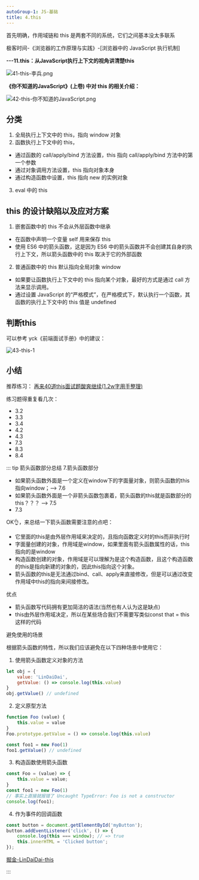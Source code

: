 ```yaml
---
autoGroup-1: JS-基础
title: 4.this
---
```


首先明确，作用域链和 this 是两套不同的系统，它们之间基本没太多联系

极客时间-《浏览器的工作原理与实践》-[浏览器中的 JavaScript 执行机制]

**---11.this：从JavaScript执行上下文的视角讲清楚this**

<img :src="$withBase('/frontend/js/41-this-李兵.png')" alt="41-this-李兵.png">


**《你不知道的JavaScript》(上卷) 中对 this 的相关介绍：**

<img :src="$withBase('/frontend/js/42-this-你不知道的JavaScript.png')" alt="42-this-你不知道的JavaScript.png">

## 分类
1. 全局执行上下文中的 this，指向 window 对象
2. 函数执行上下文中的 this，
* 通过函数的 call/apply/bind 方法设置，this 指向 call/apply/bind 方法中的第一个参数
* 通过对象调用方法设置，this 指向对象本身
* 通过构造函数中设置，this 指向 new 的实例对象
3. eval 中的 this

## this 的设计缺陷以及应对方案
1. 嵌套函数中的 this 不会从外层函数中继承
* 在函数中声明一个变量 self 用来保存 this
* 使用 ES6 中的箭头函数，这是因为 ES6 中的箭头函数并不会创建其自身的执行上下文，所以箭头函数中的 this 取决于它的外部函数

2. 普通函数中的 this 默认指向全局对象 window
* 如果要让函数执行上下文中的 this 指向某个对象，最好的方式是通过 call 方法来显示调用。
* 通过设置 JavaScript 的“严格模式”，在严格模式下，默认执行一个函数，其函数的执行上下文中的 this 值是 undefined


## 判断this 

可以参考 yck《前端面试手册》中的建议：

<img :src="$withBase('/frontend/js/43-this-1.png')" alt="43-this-1">

## 小结

推荐练习：
[再来40道this面试题酸爽继续(1.2w字用手整理)](https://juejin.im/post/6844904083707396109)

练习题得重复看几次：
* 3.2
* 3.3
* 3.4
* 4.2
* 4.3
* 7.3
* 8.3
* 8.4

::: tip 箭头函数部分总结
7.箭头函数部分
* 如果箭头函数外面是一个定义在window下的字面量对象，则箭头函数的this指向window；--> 7.6
* 如果箭头函数外面是一个非箭头函数包裹着，箭头函数的this就是函数部分的this？？？ --> 7.5
* 7.3


OK👌，来总结一下箭头函数需要注意的点吧：
* 它里面的this是由外层作用域来决定的，且指向函数定义时的this而非执行时
* 字面量创建的对象，作用域是window，如果里面有箭头函数属性的话，this指向的是window
* 构造函数创建的对象，作用域是可以理解为是这个构造函数，且这个构造函数的this是指向新建的对象的，因此this指向这个对象。
* 箭头函数的this是无法通过bind、call、apply来直接修改，但是可以通过改变作用域中this的指向来间接修改。

优点
* 箭头函数写代码拥有更加简洁的语法(当然也有人认为这是缺点)
* this由外层作用域决定，所以在某些场合我们不需要写类似const that = this这样的代码

避免使用的场景

根据箭头函数的特性，所以我们应该避免在以下四种场景中使用它：
1. 使用箭头函数定义对象的方法
```js
let obj = {
    value: 'LinDaiDai',
    getValue: () => console.log(this.value)
}
obj.getValue() // undefined
```

2. 定义原型方法
```js
function Foo (value) {
    this.value = value
}
Foo.prototype.getValue = () => console.log(this.value)

const foo1 = new Foo(1)
foo1.getValue() // undefined
```

3. 构造函数使用箭头函数
```js
const Foo = (value) => {
    this.value = value;
}
const foo1 = new Foo(1)
// 事实上直接就报错了 Uncaught TypeError: Foo is not a constructor
console.log(foo1);
```

4. 作为事件的回调函数
```js
const button = document.getElementById('myButton');
button.addEventListener('click', () => {
    console.log(this === window); // => true
    this.innerHTML = 'Clicked button';
});
```
[掘金-LinDaiDai-this](https://juejin.im/post/6844904083707396109)

:::